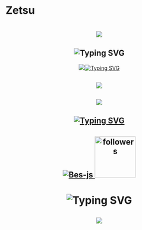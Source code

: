 # Zetsu
<h1 align="center"> </Zetsu>
 <img href="[https://discord.com/users/972992668269436968" src="https://tr.bloggif.com/tmp/6b27c42261e22dd4c28e873164152af1/text.gif?1685544004"
</h1>

<h2 align="center"><img src="https://readme-typing-svg.herokuapp.com/?font=Pacifico&pause=1000&color=CA05C3&background=69FF2000&center=true&vCenter=true&repeat=false&width=435&lines=Social+Media%27s" alt="Typing SVG" /></h2>
<p align="center">
 <a align="center" href="https://discord.com/users/972992668269436968" target"blank_"><img src="https://img.shields.io/badge/Discord%20-7289DA.svg?&style=for-the-badge&logo=discord&logoColor=white%22%3E</a>

  <h2 align="center"><img src="https://readme-typing-svg.herokuapp.com/?font=Pacifico&pause=1000&color=18CA1F&background=69FF2000&center=true&vCenter=true&repeat=false&width=435&lines=Langauge%27s+%26+Tool%27s" alt="Typing SVG" /></h2>
 <h2 align="center">
 <img src="https://skillicons.dev/icons?i=cs,js,ts,html,css,nodejs,mysql,sqlite,mongo,redis&theme=dark" />
 </h2>
  <h2 align="center">
 <img src="https://skillicons.dev/icons?i=dotnet,express,gitlab,postman,powershell,regex,stackoverflow,vscode,visualstudio,atom&theme=dark" />
  </h2>


<h2 align="center"><img src="https://readme-typing-svg.herokuapp.com/?font=Pacifico&pause=1000&color=F0FF32&background=69FF2000&center=true&repeat=false&vCenter=true&width=435&lines=Profile+Stat%27s" alt="Typing SVG" /></h2>
<h2 align="center">
<img src="https://komarev.com/ghpvc/?username=Weatrixcik&label=Ziyaret%C3%A7i%20Say%C4%B1s%C4%B1&color=552b75" alt="Bes-js"/>
<img alt="followers" title="Github'dan Takip Et" src="https://img.shields.io/github/followers/Weatrixcik?color=236ad3&labelColor=1155ba&style=for-the-badge&logo=github&label=follower" width="110px" /></a>
</h2>

<h1 align="center"><img src="https://readme-typing-svg.herokuapp.com/?font=Pacifico&pause=1000&color=326EFF&background=69FF2000&center=true&vCenter=true&repeat=false&width=435&lines=+My+Discord+Account%27s" alt="Typing SVG" /></h1>

<h2 align="center">
  <img src="https://lanyard-profile-readme.vercel.app/api/972992668269436968?theme=light&hideDiscrim=true&hideBadges=false&bg=376074&borderRadius=30px&idleMessage=%C4%B0leti%C5%9Fim%20%C4%B0%C3%A7in%20T%C4%B1kla" align="center" />
 </h2>
